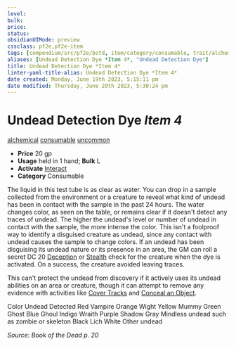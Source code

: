 ```yaml
---
level:
bulk:
price:
status:
obsidianUIMode: preview
cssclass: pf2e,pf2e-item
tags: [compendium/src/pf2e/botd, item/category/consumable, trait/alchemical, trait/consumable, trait/uncommon]
aliases: [Undead Detection Dye *Item 4*, "Undead Detection Dye"]
title: Undead Detection Dye *Item 4*
linter-yaml-title-alias: Undead Detection Dye *Item 4*
date created: Monday, June 19th 2023, 5:15:11 pm
date modified: Thursday, June 29th 2023, 5:30:24 pm
---
```


# Undead Detection Dye *Item 4*

[alchemical](rules/traits/alchemical.md) [consumable](rules/traits/consumable.md) [uncommon](rules/traits/uncommon.md)  

- **Price** 20 gp
- **Usage** held in 1 hand; **Bulk** L
- **Activate** [Interact](rules/actions/interact.md)
- **Category** Consumable

The liquid in this test tube is as clear as water. You can drop in a sample collected from the environment or a creature to reveal what kind of undead has been in contact with the sample in the past 24 hours. The water changes color, as seen on the table, or remains clear if it doesn't detect any traces of undead. The higher the undead's level or number of undead in contact with the sample, the more intense the color. This isn't a foolproof way to identify a disguised creature as undead, since any contact with undead causes the sample to change colors. If an undead has been disguising its undead nature or its presence in an area, the GM can roll a secret DC 20 [Deception](compendium/skills.md#Deception) or [Stealth](compendium/skills.md#Stealth) check for the creature when the dye is activated. On a success, the creature avoided leaving traces.

This can't protect the undead from discovery if it actively uses its undead abilities on an area or creature, though it can attempt to remove any evidence with activities like [Cover Tracks](rules/actions/cover-tracks.md) and [Conceal an Object](rules/actions/conceal-an-object.md).

Color Undead Detected Red Vampire Orange Wight Yellow Mummy Green Ghost Blue Ghoul Indigo Wraith Purple Shadow Gray Mindless undead such as zombie or skeleton Black Lich White Other undead

*Source: Book of the Dead p. 20*
